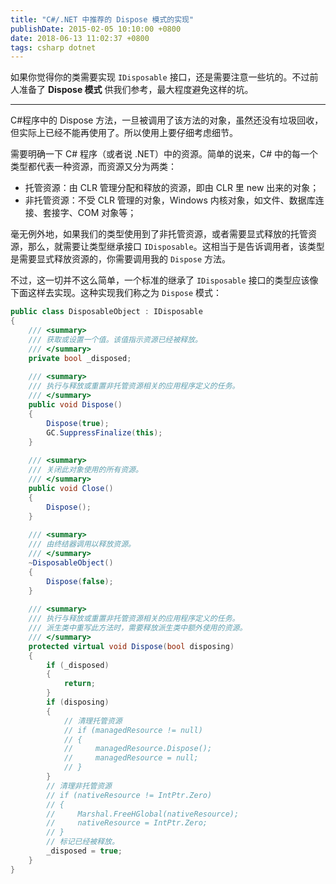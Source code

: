 ```yaml
---
title: "C#/.NET 中推荐的 Dispose 模式的实现"
publishDate: 2015-02-05 10:10:00 +0800
date: 2018-06-13 11:02:37 +0800
tags: csharp dotnet
---
```


如果你觉得你的类需要实现 `IDisposable` 接口，还是需要注意一些坑的。不过前人准备了 **Dispose 模式** 供我们参考，最大程度避免这样的坑。

---

C#程序中的 Dispose 方法，一旦被调用了该方法的对象，虽然还没有垃圾回收，但实际上已经不能再使用了。所以使用上要仔细考虑细节。

需要明确一下 C# 程序（或者说 .NET）中的资源。简单的说来，C# 中的每一个类型都代表一种资源，而资源又分为两类：

- 托管资源：由 CLR 管理分配和释放的资源，即由 CLR 里 new 出来的对象；
- 非托管资源：不受 CLR 管理的对象，Windows 内核对象，如文件、数据库连接、套接字、COM 对象等；

毫无例外地，如果我们的类型使用到了非托管资源，或者需要显式释放的托管资源，那么，就需要让类型继承接口 `IDisposable`。这相当于是告诉调用者，该类型是需要显式释放资源的，你需要调用我的 `Dispose` 方法。

不过，这一切并不这么简单，一个标准的继承了 `IDisposable` 接口的类型应该像下面这样去实现。这种实现我们称之为 `Dispose` 模式：

```csharp
public class DisposableObject : IDisposable
{
    /// <summary>
    /// 获取或设置一个值。该值指示资源已经被释放。
    /// </summary>
    private bool _disposed;
  
    /// <summary>
    /// 执行与释放或重置非托管资源相关的应用程序定义的任务。
    /// </summary>
    public void Dispose()
    {
        Dispose(true);
        GC.SuppressFinalize(this);
    }
  
    /// <summary>
    /// 关闭此对象使用的所有资源。
    /// </summary>
    public void Close()
    {
        Dispose();
    }
  
    /// <summary>
    /// 由终结器调用以释放资源。
    /// </summary>
    ~DisposableObject()
    {
        Dispose(false);
    }
  
    /// <summary>
    /// 执行与释放或重置非托管资源相关的应用程序定义的任务。
    /// 派生类中重写此方法时，需要释放派生类中额外使用的资源。
    /// </summary>
    protected virtual void Dispose(bool disposing)
    {
        if (_disposed)
        {
            return;
        }
        if (disposing)
        {
            // 清理托管资源
            // if (managedResource != null)
            // {
            //     managedResource.Dispose();
            //     managedResource = null;
            // }
        }
        // 清理非托管资源
        // if (nativeResource != IntPtr.Zero)
        // {
        //     Marshal.FreeHGlobal(nativeResource);
        //     nativeResource = IntPtr.Zero;
        // }
        // 标记已经被释放。
        _disposed = true;
    }
}
```
